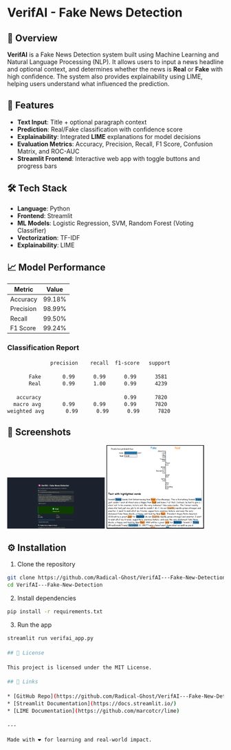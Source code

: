 # VerifAI - Fake News Detection

## 🧠 Overview

**VerifAI** is a Fake News Detection system built using Machine Learning and Natural Language Processing (NLP). It allows users to input a news headline and optional context, and determines whether the news is **Real** or **Fake** with high confidence. The system also provides explainability using LIME, helping users understand what influenced the prediction.

## 🚀 Features

* **Text Input**: Title + optional paragraph context
* **Prediction**: Real/Fake classification with confidence score
* **Explainability**: Integrated **LIME** explanations for model decisions
* **Evaluation Metrics**: Accuracy, Precision, Recall, F1 Score, Confusion Matrix, and ROC-AUC
* **Streamlit Frontend**: Interactive web app with toggle buttons and progress bars

## 🛠️ Tech Stack

* **Language**: Python
* **Frontend**: Streamlit
* **ML Models**: Logistic Regression, SVM, Random Forest (Voting Classifier)
* **Vectorization**: TF-IDF
* **Explainability**: LIME

## 📈 Model Performance

| Metric    | Value  |
| --------- | ------ |
| Accuracy  | 99.18% |
| Precision | 98.99% |
| Recall    | 99.50% |
| F1 Score  | 99.24% |

### Classification Report

```
              precision    recall  f1-score   support

       Fake       0.99      0.99      0.99      3581
       Real       0.99      1.00      0.99      4239

   accuracy                           0.99      7820
  macro avg       0.99      0.99      0.99      7820
weighted avg       0.99      0.99      0.99      7820
```

## 📸 Screenshots

<p float="left">
  <img src="assets/Prediction.png" width="45%" />
  <img src="assets/lime_explanition.png" width="45%" />
</p>

## ⚙️ Installation

1. Clone the repository

```bash
git clone https://github.com/Radical-Ghost/VerifAI---Fake-New-Detection
cd VerifAI---Fake-New-Detection
```

2. Install dependencies

```bash
pip install -r requirements.txt
```

3. Run the app

```bash
streamlit run verifai_app.py

## 📜 License

This project is licensed under the MIT License.

## 🔗 Links

* [GitHub Repo](https://github.com/Radical-Ghost/VerifAI---Fake-New-Detection)
* [Streamlit Documentation](https://docs.streamlit.io/)
* [LIME Documentation](https://github.com/marcotcr/lime)

---

Made with ❤️ for learning and real-world impact.
